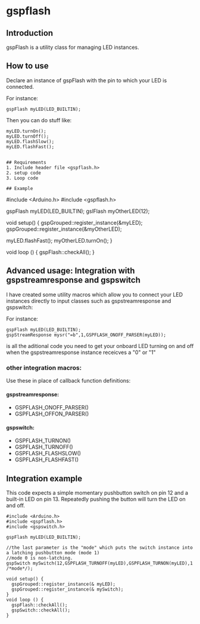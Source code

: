 # gspflash

## Introduction
gspFlash is a utility class for managing LED instances.

## How to use
Declare an instance of gspFlash with the pin to which your LED is connected.

For instance:

```
gspFlash myLED(LED_BUILTIN);
```
Then you can do stuff like:
```
myLED.turnOn();
myLED.turnOff();
myLED.flashSlow();
myLED.flashFast();


## Requirements
1. Include header file <gspflash.h>
2. setup code
3. Loop code

## Example

```
#include <Arduino.h>
#include <gspflash.h>

gspFlash myLED(LED_BUILTIN);
gslFlash myOtherLED(12);

void setup() {
  gspGrouped::register_instance(&myLED);
  gspGrouped::register_instance(&myOtherLED);
  
  myLED.flashFast();
  myOtherLED.turnOn();
}

void loop () {
  gspFlash::checkAll();
}

## Advanced usage: Integration with gspstreamresponse and gspswitch

I have created some utility macros which allow you to connect your LED instances directly to input classes such as gspstreamresponse and gspswitch:

For instance:

```
gspFlash myLED(LED_BUILTIN);
gspStreamResponse mysr("=b",1,GSPFLASH_ONOFF_PARSER(myLED));
```

is all the aditional code you need to get your onboard LED turning on and off when the gspstreamresponse instance receicves a "0" or "1"

### other integration macros:

Use these in place of callback function definitions:

#### gspstreamresponse:
- GSPFLASH_ONOFF_PARSER(<gspFlash>)
- GSPFLASH_OFFON_PARSER(<gspFlash>)
  
#### gspswitch:
- GSPFLASH_TURNON(<gspFlash>)
- GSPFLASH_TURNOFF(<gspFlash>)
- GSPFLASH_FLASHSLOW(<gspFlash>)
- GSPFLASH_FLASHFAST(<gspFlash>)
  
## Integration example
This code expects a simple momentary pushbutton switch on pin 12 and a built-in LED on pin 13.
Repeatedly pushing the button will turn the LED on and off.

```
#include <Arduino.h>
#include <gspflash.h>
#include <gspswitch.h>

gspFlash myLED(LED_BUILTIN);

//the last parameter is the "mode" which puts the switch instance into a latching pushbutton mode (mode 1)
//mode 0 is non-latching.
gspSwitch mySwitch(12,GSPFLASH_TURNOFF(myLED),GSPFLASH_TURNON(myLED),1 /*mode*/);

void setup() {
  gspGrouped::register_instance(& myLED);
  gspGrouped::register_instance(& mySwitch);
}
void loop () {
  gspFlash::checkAll();
  gspSwitch::checkAll();
}
```
